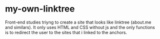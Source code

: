 # my-own-linktree
Front-end studies triyng to create a site that looks like linktree (about.me and similars). It only uses HTML and CSS without js and the only functions is to redirect the user to the sites that i linked to the anchors.
